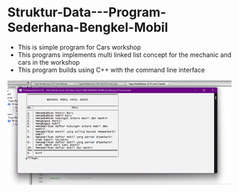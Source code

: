 # Struktur-Data---Program-Sederhana-Bengkel-Mobil

* This is simple program for Cars workshop
* This programs implements multi linked list concept for the mechanic and cars in the workshop
* This program builds using C++ with the command line interface

<p align="center">
  <img src="https://github.com/Winchester97/Struktur-Data---Program-Sederhana-Bengkel-Mobil/blob/main/pic/pic1.png" title="hover text">
</p>
